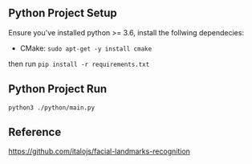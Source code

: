 ## Python Project Setup
Ensure you've installed python >= 3.6, install the follwing dependecies:
- CMake: `sudo apt-get -y install cmake`


then run `pip install -r requirements.txt`

## Python Project Run
`python3 ./python/main.py`

## Reference
https://github.com/italojs/facial-landmarks-recognition